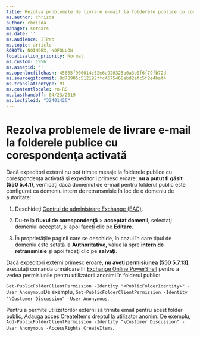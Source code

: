 ```yaml
---
title: Rezolva problemele de livrare e-mail la folderele publice cu corespondenţa activată
ms.author: chrisda
author: chrisda
manager: serdars
ms.date: ''
ms.audience: ITPro
ms.topic: article
ROBOTS: NOINDEX, NOFOLLOW
localization_priority: Normal
ms.custom: 1956
ms.assetid: ''
ms.openlocfilehash: 45665f900014c52e6a920325b0a3b0f6f79fb72d
ms.sourcegitcommit: 9d78905c512192ffc4675468abd2efc5f2e4baf4
ms.translationtype: MT
ms.contentlocale: ro-RO
ms.lasthandoff: 04/23/2019
ms.locfileid: "32401426"
---
```

# <a name="fix-email-delivery-issues-to-mail-enabled-public-folders"></a>Rezolva problemele de livrare e-mail la folderele publice cu corespondenţa activată

Dacă expeditori externi nu pot trimite mesaje la folderele publice cu corespondenţa activată şi expeditorii primesc eroare: **nu a putut fi găsit (550 5.4.1)**, verificaţi dacă domeniul de e-mail pentru folderul public este configurat ca domeniu intern de retransmisie în loc de o domeniu de autoritate:

1. Deschideţi [Centrul de administrare Exchange (EAC)](https://docs.microsoft.com/Exchange/exchange-admin-center).

2. Du-te la **fluxul de corespondenţă** \> **acceptat domenii**, selectaţi domeniul acceptat, şi apoi faceţi clic pe **Editare**.

3. În proprietăţile paginii care se deschide, în cazul în care tipul de domeniu este setată la **Authoritative**, value la spre **intern de retransmisie** şi apoi faceţi clic pe **salvaţi**.

Dacă expeditori externi primesc eroare, **nu aveţi permisiunea (550 5.7.13)**, executaţi comanda următoare în [Exchange Online PowerShell](https://docs.microsoft.com/powershell/exchange/exchange-online/connect-to-exchange-online-powershell/connect-to-exchange-online-powershell) pentru a vedea permisiunile pentru utilizatorii anonimi în folderul public:

`Get-PublicFolderClientPermission -Identity "<PublicFolderIdentity>" -User Anonymous`De exemplu, `Get-PublicFolderClientPermission -Identity "\Customer Discussion" -User Anonymous`.

Pentru a permite utilizatorilor externi să trimite email pentru acest folder public, Adauga acces CreateItems dreptul la utilizator anonim. De exemplu, `Add-PublicFolderClientPermission -Identity "\Customer Discussion" -User Anonymous -AccessRights CreateItems`.
